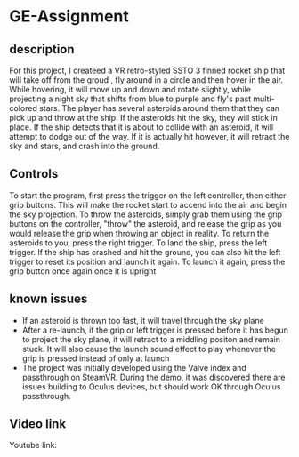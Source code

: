 # GE-Assignment 

## description
For this project, I createed a VR retro-styled SSTO 3 finned rocket ship that will take off from the groud , fly around in a circle and then hover in the air. While hovering, it will move up and down and rotate slightly, while projecting a night sky that shifts from blue to purple and fly's past multi-colored stars. The player has several asteroids around them that they can pick up and throw at the ship. If the asteroids hit the sky, they will stick in place. If the ship detects that it is about to collide with an asteroid, it will attempt to dodge out of the way. If it is actually hit however, it will retract the sky and stars, and crash into the ground. 

## Controls

To start the program, first press the trigger on the left controller, then either grip buttons. This will make the rocket start to accend into the air and begin the sky projection. To throw the asteroids, simply grab them using the grip buttons on the controller, "throw" the asteroid, and release the grip as you would release the grip when throwing an object in reality. To return the asteroids to you, press the right trigger. To land the ship, press the left trigger. If the ship has crashed and hit the ground, you can also hit the left trigger to reset its position and launch it again. To launch it again, press the grip button once again once it is upright

## known issues

* If an asteroid is thrown too fast, it will travel through the sky plane
* After a re-launch, if the grip or left trigger is pressed before it has begun to project the sky plane, it will retract to a middling positon and remain stuck. It will also cause the launch sound effect to play whenever the grip is pressed instead of only at launch
* The project was initially developed using the Valve index and passthrough on SteamVR. During the demo, it was discovered there are issues building to Oculus devices, but should work OK through Oculus passthrough.  

## Video link

Youtube link: 